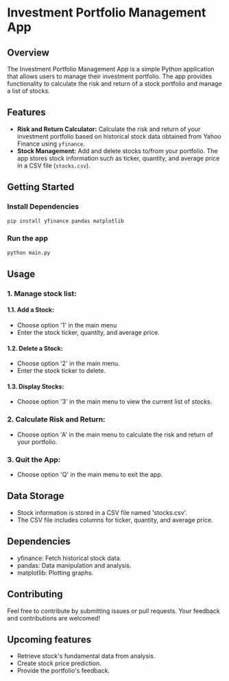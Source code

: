 # Investment Portfolio Management App

## Overview

The Investment Portfolio Management App is a simple Python application that allows users to manage their investment portfolio. The app provides functionality to calculate the risk and return of a stock portfolio and manage a list of stocks.

## Features

- **Risk and Return Calculator:** Calculate the risk and return of your investment portfolio based on historical stock data obtained from Yahoo Finance using `yfinance`.
- **Stock Management:** Add and delete stocks to/from your portfolio. The app stores stock information such as ticker, quantity, and average price in a CSV file (`stocks.csv`).

## Getting Started

### Install Dependencies

```bash
pip install yfinance pandas matplotlib
```

### Run the app

```bash
python main.py
```

## Usage

### 1. Manage stock list:

#### 1.1. Add a Stock:

- Choose option '1' in the main menu
- Enter the stock ticker, quantity, and average price.

#### 1.2. Delete a Stock:

- Choose option '2' in the main menu.
- Enter the stock ticker to delete.

#### 1.3. Display Stocks:

- Choose option '3' in the main menu to view the current list of stocks.

### 2. Calculate Risk and Return:

- Choose option 'A' in the main menu to calculate the risk and return of your portfolio.

### 3. Quit the App:

- Choose option 'Q' in the main menu to exit the app.

## Data Storage

- Stock information is stored in a CSV file named 'stocks.csv'.
- The CSV file includes columns for ticker, quantity, and average price.

## Dependencies

- yfinance: Fetch historical stock data.
- pandas: Data manipulation and analysis.
- matplotlib: Plotting graphs.

## Contributing

Feel free to contribute by submitting issues or pull requests. Your feedback and contributions are welcomed!

## Upcoming features

- Retrieve stock's fundamental data from analysis.
- Create stock price prediction.
- Provide the portfolio's feedback.
